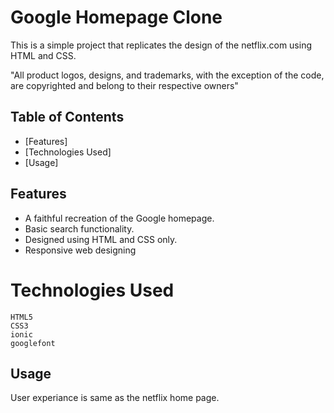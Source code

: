 # Google Homepage Clone

This is a simple project that replicates the design of the netflix.com using HTML and CSS.

"All product logos, designs, and trademarks, with the exception of the code, are copyrighted and belong to their respective owners"

## Table of Contents

- [Features]
- [Technologies Used]
- [Usage]

## Features

- A faithful recreation of the Google homepage.
- Basic search functionality.
- Designed using HTML and CSS only.
- Responsive web designing

# Technologies Used

    HTML5 
    CSS3
    ionic
    googlefont

## Usage
User experiance is same as the netflix home page.

